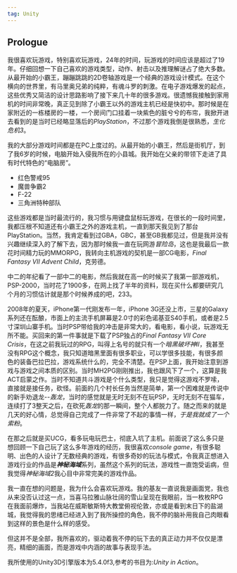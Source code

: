```yaml
---
tag: Unity
---
```

## Prologue

我很喜欢玩游戏，特别喜欢玩游戏，24年的时间，玩游戏的时间应该是超过了19年。仔细回想一下自己喜欢的游戏类型，动作、射击以及推理解谜占了绝大多数。从最开始的小霸王，蹦蹦跳跳的2D卷轴游戏是一个经典的游戏设计模式。在这个横向的世界里，有马里奥兄弟的纯粹，有魂斗罗的刺激。在电子游戏爆发的起点，这些优秀又简洁的设计思路影响了接下来几十年的很多游戏。很遗憾我接触到家用机的时间非常晚，真正见到除了小霸王以外的游戏主机已经是快初中。那时候是在家附近的一栋楼房的一楼，一个房间门口挂着一块紫色的脏兮兮的布帘，我掀开进去看到的是当时已经略显落后的*PlayStation*，不过那个游戏我倒是很熟悉，*生化危机3*。

我的大部分游戏时间都是在PC上度过的。从最开始的小霸王，然后是街机厅，到了我6岁的时候，电脑开始入侵我所在的小县城。我开始在父亲的带领下走进了具有时代特色的“电脑房”。

- 红色警戒95
- 魔兽争霸2
- F-22
- 三角洲特种部队

这些游戏都是当时最流行的，我习惯与用键盘鼠标玩游戏，在很长的一段时间里，我都压根不知道还有小霸王之外的游戏主机，一直到那天我见到了那台PlayStation。当然，我肯定看到过GBA，GBC，甚至GB我都见过，但是我并没有兴趣继续深入的了解下去，因为那时候我一直在玩网游*冒险岛*，这也是我最后一款花时间精力玩的MMORPG，我转向主机游戏的契机是一部CG电影，*Final Fantasy VII Advent Child*，克劳德。

中二的年纪看了一部中二的电影，然后我就在高一的时候买了我第一部游戏机，PSP-2000，当时花了1900多，在网上找了半年的资料，现在买什么都要研究几个月的习惯估计就是那个时候养成的吧，233。

2008年的夏天，iPhone第一代刚发布一年，iPhone 3G还没上市，三星的Galaxy系列还在酝酿，市面上的主流手机屏幕是2.0寸的彩色诺基亚S40手机，或者是2.5寸深圳山寨手机。当时PSP带给我的冲击是非常大的，看电影，看小说，玩游戏无所不能。买回来的第一件事就是下载了PSP独占的*Final Fantasy VII Core Crisis*，在这之前我玩过的RPG，叫得上名号的就只有一个*暗黑破坏神II*，我甚至没有RPG这个概念，我只知道暗黑里面有很多职业，可以学很多技能，有很多颜色的装备巴拉巴拉，游戏系统什么的，完全不清楚。在PSP上面，我开始注意到游戏与游戏之间本质的区别。当时MH2PG刚刚推出，我也跟风下了一个，这算是我ACT启蒙之作。当时不知道共斗游戏是个什么类型，我只是觉得这游戏不罗嗦，直接就是接任务，砍怪。前面的几个村长任务当然是简单，第一个困难就是传说中的新手劝退龙--*轰龙*，当时的感觉就是无时无刻不在玩PSP，无时无刻不在猫车，连续打了3整天之后，在砍死*轰龙*的那一瞬间，整个人都脱力了。随之而来的就是几天的好心情，总觉得自己完成了一件非常了不起的事情一样，*于是我就成了一个索粉*。

在那之后就是买UCG，看多玩电玩巴士，彻底入坑了主机。前面说了这么多只是想回顾一下自己玩了这么多年游戏的经历，我很喜欢*console game*，有很多聪明、出色的人设计了无数经典的游戏，有很多奇妙的玩法与模式，令我真正想进入游戏行业的作品是***神秘海域***系列，虽然这个系列的玩法，游戏性一直饱受诟病，但我觉得*神秘海域2*我心目中非常完美的游戏作品。

我一直在想的问题是，我为什么会喜欢玩游戏。我的基友一直说我是画面党，我也从来没否认过这一点，当喜马拉雅山脉壮阔的雪山呈现在我眼前，当一枚枚RPG在我面前爆炸，当我站在威斯敏斯特大教堂俯视伦敦，亦或是看到末日下的盐湖城，我觉得我的思绪已经进入到了我所操控的角色，我不停的脑补用我自己肉眼看到这样的景色是什么样的感受。

但这并不是全部，我所喜欢的，驱动着我不停的玩下去的真正动力并不仅仅是漂亮，精细的画面，而是游戏中内涵的故事与表现手法。





我所使用的Unity3D引擎版本为5.4.0f3,参考的书目为:*Unity in Action*。



​	 

